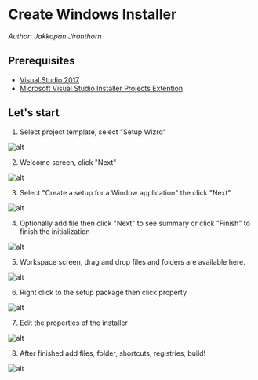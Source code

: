 # Create Windows Installer
*Author: Jakkapan Jiranthorn*



##  Prerequisites
- [Visual Studio 2017](https://visualstudio.microsoft.com/downloads/)
- [Microsoft Visual Studio Installer Projects Extention](https://marketplace.visualstudio.com/items?itemName=VisualStudioClient.MicrosoftVisualStudio2017InstallerProjects)


## Let's start

 1. Select project template, select "Setup Wizrd"

![alt](images\select-project-template.png)
 
 2. Welcome screen,  click "Next"

![alt](images\welcome.png)

 3. Select "Create a setup for a Window application" the click "Next"

 ![alt](images\create-a-set-for-a-windows-application.png)

 4. Optionally add file then click "Next" to see summary or click "Finish" to finish the initialization

 ![alt](images\optional-add-file.png)

 5. Workspace screen, drag and drop files and folders are available here.

 ![alt](images\workspace-screen.png)

 6. Right click to the setup package then click property

 ![alt](images\right-click-properties.png)

 7. Edit the properties of the installer

![alt](images\properties.png)

 8. After finished add files, folder, shortcuts, registries, build!

 ![alt](images\build.png)
